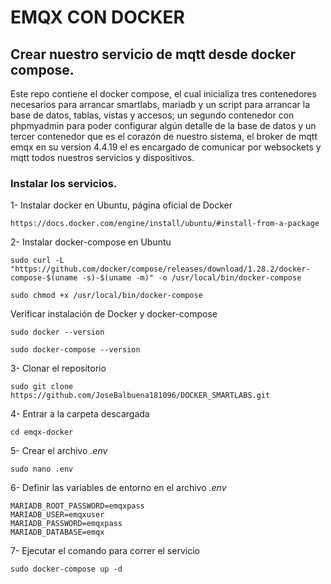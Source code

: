 # EMQX CON DOCKER 
## Crear nuestro servicio de mqtt desde docker compose.

Este repo contiene el docker compose, el cual inicializa tres contenedores necesarios para arrancar smartlabs, mariadb y un script para arrancar la base de datos, tablas, vistas y accesos; un segundo contenedor con phpmyadmin para poder configurar algún detalle de la base de datos y un tercer contenedor que es el corazón de nuestro sistema, el broker de mqtt emqx en su version 4.4.19 el es encargado de comunicar por websockets y mqtt todos nuestros servicios y dispositivos. 
### Instalar los servicios.

1- Instalar docker en Ubuntu, página oficial de Docker
```
https://docs.docker.com/engine/install/ubuntu/#install-from-a-package
```
2- Instalar docker-compose en Ubuntu
```
sudo curl -L "https://github.com/docker/compose/releases/download/1.28.2/docker-compose-$(uname -s)-$(uname -m)" -o /usr/local/bin/docker-compose
```
```
sudo chmod +x /usr/local/bin/docker-compose
```
Verificar instalación de Docker y docker-compose
```
sudo docker --version
```
```
sudo docker-compose --version
```
3- Clonar el repositorio
```
sudo git clone https://github.com/JoseBalbuena181096/DOCKER_SMARTLABS.git
```
4- Entrar a la carpeta descargada
```
cd emqx-docker
```
5- Crear el archivo _.env_
```
sudo nano .env
```
6- Definir las variables de entorno en el archivo _.env_
```
MARIADB_ROOT_PASSWORD=emqxpass
MARIADB_USER=emqxuser
MARIADB_PASSWORD=emqxpass
MARIADB_DATABASE=emqx 
```
7- Ejecutar el comando para correr el servicio
```
sudo docker-compose up -d
```
